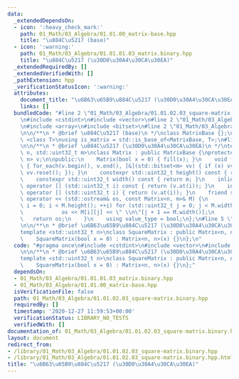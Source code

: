 ```yaml
---
data:
  _extendedDependsOn:
  - icon: ':heavy_check_mark:'
    path: 01_Math/03_Algebra/01.01.00_matrix-base.hpp
    title: "\u884C\u5217 (base)"
  - icon: ':warning:'
    path: 01_Math/03_Algebra/01.01.01.03_matrix.binary.hpp
    title: "\u884C\u5217 (\u30D0\u30A4\u30CA\u30EA)"
  _extendedRequiredBy: []
  _extendedVerifiedWith: []
  _pathExtension: hpp
  _verificationStatusIcon: ':warning:'
  attributes:
    document_title: "\u6B63\u65B9\u884C\u5217 (\u30D0\u30A4\u30CA\u30EA)"
    links: []
  bundledCode: "#line 2 \"01_Math/03_Algebra/01.01.02.03_square-matrix.binary.hpp\"\
    \n#include <cstdint>\n#include <vector>\n#line 2 \"01_Math/03_Algebra/01.01.01.03_matrix.binary.hpp\"\
    \n#include <array>\n#include <bitset>\n#line 2 \"01_Math/03_Algebra/01.01.00_matrix-base.hpp\"\
    \n\n/**\n * @brief \u884C\u5217 (base)\n */\nclass MatrixBase {};\n\ntemplate\
    \ <class T>\nusing is_matrix = std::is_base_of<MatrixBase, T>;\n#line 6 \"01_Math/03_Algebra/01.01.01.03_matrix.binary.hpp\"\
    \n\n/**\n * @brief \u884C\u5217 (\u30D0\u30A4\u30CA\u30EA)\n */\ntemplate <std::uint32_t\
    \ n, std::uint32_t m>\nclass Matrix : public MatrixBase {\nprotected:\n    std::array<std::bitset<m>,\
    \ n> v;\n\npublic:\n    Matrix(bool x = 0) { fill(x); }\n    void fill(bool x)\
    \ { for_each(v.begin(), v.end(), [&](std::bitset<m> vv) { if (x) vv.set(); else\
    \ vv.reset(); }); }\n    constexpr std::uint32_t height() const { return n; }\n\
    \    constexpr std::uint32_t width() const { return m; }\n    inline const std::bitset<m>&\
    \ operator [] (std::uint32_t i) const { return (v.at(i)); }\n    inline std::bitset<m>&\
    \ operator [] (std::uint32_t i) { return (v.at(i)); }\n    friend std::ostream&\
    \ operator << (std::ostream& os, const Matrix<n, m>& M) {\n        for (std::uint32_t\
    \ i = 0; i < M.height(); ++i) for (std::uint32_t j = 0; j < M.width(); ++j) {\n\
    \            os << M[i][j] << \" \\n\"[j + 1 == M.width()];\n        }\n     \
    \   return os;\n    }\n    using value_type = bool;\n};\n#line 5 \"01_Math/03_Algebra/01.01.02.03_square-matrix.binary.hpp\"\
    \n\n/**\n * @brief \u6B63\u65B9\u884C\u5217 (\u30D0\u30A4\u30CA\u30EA)\n */\n\
    template <std::uint32_t n>\nclass SquareMatrix : public Matrix<n, n> {\npublic:\n\
    \    SquareMatrix(bool x = 0) : Matrix<n, n>(x) {}\n};\n"
  code: "#pragma once\n#include <cstdint>\n#include <vector>\n#include \"01.01.01.03_matrix.binary.hpp\"\
    \n\n/**\n * @brief \u6B63\u65B9\u884C\u5217 (\u30D0\u30A4\u30CA\u30EA)\n */\n\
    template <std::uint32_t n>\nclass SquareMatrix : public Matrix<n, n> {\npublic:\n\
    \    SquareMatrix(bool x = 0) : Matrix<n, n>(x) {}\n};"
  dependsOn:
  - 01_Math/03_Algebra/01.01.01.03_matrix.binary.hpp
  - 01_Math/03_Algebra/01.01.00_matrix-base.hpp
  isVerificationFile: false
  path: 01_Math/03_Algebra/01.01.02.03_square-matrix.binary.hpp
  requiredBy: []
  timestamp: '2020-12-27 11:59:53+00:00'
  verificationStatus: LIBRARY_NO_TESTS
  verifiedWith: []
documentation_of: 01_Math/03_Algebra/01.01.02.03_square-matrix.binary.hpp
layout: document
redirect_from:
- /library/01_Math/03_Algebra/01.01.02.03_square-matrix.binary.hpp
- /library/01_Math/03_Algebra/01.01.02.03_square-matrix.binary.hpp.html
title: "\u6B63\u65B9\u884C\u5217 (\u30D0\u30A4\u30CA\u30EA)"
---
```

